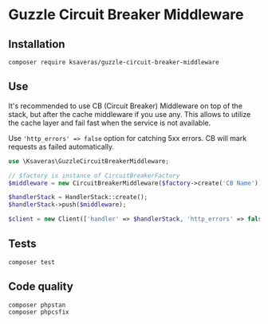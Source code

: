 # Guzzle Circuit Breaker Middleware

## Installation
```
composer require ksaveras/guzzle-circuit-breaker-middleware
```

## Use

It's recommended to use CB (Circuit Breaker) Middleware on top of the stack, but after the cache 
middleware if you use any. This allows to utilize the cache layer and fail fast when the service
is not available.

Use `'http_errors' => false` option for catching 5xx errors. CB will mark requests as failed automatically.

```php
use \Ksaveras\GuzzleCircuitBreakerMiddleware;

// $factory is instance of CircuitBreakerFactory
$middleware = new CircuitBreakerMiddleware($factory->create('CB Name'));

$handlerStack = HandlerStack::create();
$handlerStack->push($middleware);

$client = new Client(['handler' => $handlerStack, 'http_errors' => false]);
```

## Tests
```
composer test
```

## Code quality
```
composer phpstan
composer phpcsfix
```
